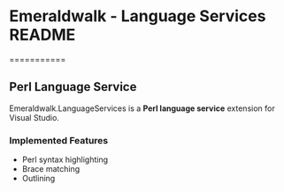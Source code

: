 # Emeraldwalk - Language Services README
===========
## Perl Language Service

Emeraldwalk.LanguageServices is a **Perl language service** extension for Visual Studio.

### Implemented Features
* Perl syntax highlighting
* Brace matching
* Outlining